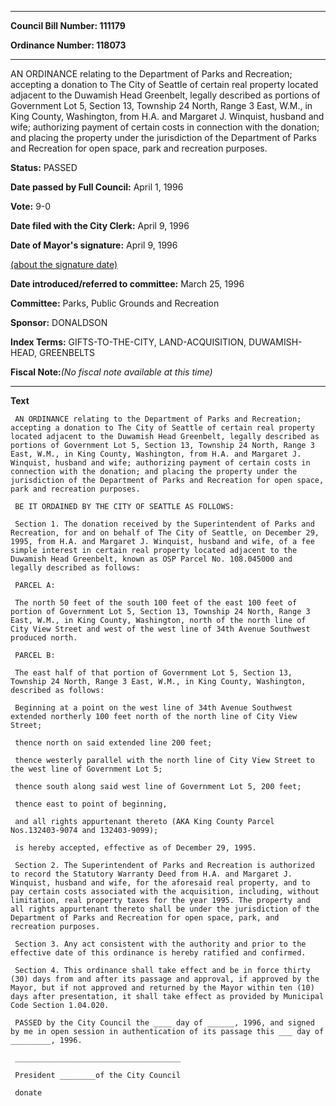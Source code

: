 

********

**Council Bill Number: 111179**
   
**Ordinance Number: 118073**
********

 AN ORDINANCE relating to the Department of Parks and Recreation; accepting a donation to The City of Seattle of certain real property located adjacent to the Duwamish Head Greenbelt, legally described as portions of Government Lot 5, Section 13, Township 24 North, Range 3 East, W.M., in King County, Washington, from H.A. and Margaret J. Winquist, husband and wife; authorizing payment of certain costs in connection with the donation; and placing the property under the jurisdiction of the Department of Parks and Recreation for open space, park and recreation purposes.

**Status:** PASSED
   
**Date passed by Full Council:** April 1, 1996
   
**Vote:** 9-0
   
**Date filed with the City Clerk:** April 9, 1996
   
**Date of Mayor's signature:** April 9, 1996
   
[(about the signature date)](/~public/approvaldate.htm)
   
   
   
**Date introduced/referred to committee:** March 25, 1996
   
**Committee:** Parks, Public Grounds and Recreation
   
**Sponsor:** DONALDSON
   
   
**Index Terms:** GIFTS-TO-THE-CITY, LAND-ACQUISITION, DUWAMISH-HEAD, GREENBELTS

**Fiscal Note:**_(No fiscal note available at this time)_

********

**Text**
   
```
 AN ORDINANCE relating to the Department of Parks and Recreation; accepting a donation to The City of Seattle of certain real property located adjacent to the Duwamish Head Greenbelt, legally described as portions of Government Lot 5, Section 13, Township 24 North, Range 3 East, W.M., in King County, Washington, from H.A. and Margaret J. Winquist, husband and wife; authorizing payment of certain costs in connection with the donation; and placing the property under the jurisdiction of the Department of Parks and Recreation for open space, park and recreation purposes.

 BE IT ORDAINED BY THE CITY OF SEATTLE AS FOLLOWS:

 Section 1. The donation received by the Superintendent of Parks and Recreation, for and on behalf of The City of Seattle, on December 29, 1995, from H.A. and Margaret J. Winquist, husband and wife, of a fee simple interest in certain real property located adjacent to the Duwamish Head Greenbelt, known as OSP Parcel No. 108.045000 and legally described as follows:

 PARCEL A:

 The north 50 feet of the south 100 feet of the east 100 feet of portion of Government Lot 5, Section 13, Township 24 North, Range 3 East, W.M., in King County, Washington, north of the north line of City View Street and west of the west line of 34th Avenue Southwest produced north.

 PARCEL B:

 The east half of that portion of Government Lot 5, Section 13, Township 24 North, Range 3 East, W.M., in King County, Washington, described as follows:

 Beginning at a point on the west line of 34th Avenue Southwest extended northerly 100 feet north of the north line of City View Street;

 thence north on said extended line 200 feet;

 thence westerly parallel with the north line of City View Street to the west line of Government Lot 5;

 thence south along said west line of Government Lot 5, 200 feet;

 thence east to point of beginning,

 and all rights appurtenant thereto (AKA King County Parcel Nos.132403-9074 and 132403-9099);

 is hereby accepted, effective as of December 29, 1995.

 Section 2. The Superintendent of Parks and Recreation is authorized to record the Statutory Warranty Deed from H.A. and Margaret J. Winquist, husband and wife, for the aforesaid real property, and to pay certain costs associated with the acquisition, including, without limitation, real property taxes for the year 1995. The property and all rights appurtenant thereto shall be under the jurisdiction of the Department of Parks and Recreation for open space, park, and recreation purposes.

 Section 3. Any act consistent with the authority and prior to the effective date of this ordinance is hereby ratified and confirmed.

 Section 4. This ordinance shall take effect and be in force thirty (30) days from and after its passage and approval, if approved by the Mayor, but if not approved and returned by the Mayor within ten (10) days after presentation, it shall take effect as provided by Municipal Code Section 1.04.020.

 PASSED by the City Council the ____ day of ______, 1996, and signed by me in open session in authentication of its passage this ___ day of _________, 1996.

 _____________________________________

 President ________of the City Council

 donate

```
